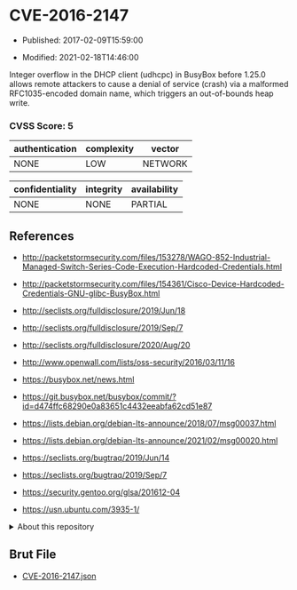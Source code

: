 # CVE-2016-2147

- Published: 2017-02-09T15:59:00

- Modified: 2021-02-18T14:46:00

Integer overflow in the DHCP client (udhcpc) in BusyBox before 1.25.0 allows remote attackers to cause a denial of service (crash) via a malformed RFC1035-encoded domain name, which triggers an out-of-bounds heap write.

### CVSS Score: **5**

| authentication | complexity | vector |
| --- | --- | --- |
| NONE | LOW | NETWORK |

| confidentiality | integrity | availability |
| --- | --- | --- |
| NONE | NONE | PARTIAL |

## References

* http://packetstormsecurity.com/files/153278/WAGO-852-Industrial-Managed-Switch-Series-Code-Execution-Hardcoded-Credentials.html

* http://packetstormsecurity.com/files/154361/Cisco-Device-Hardcoded-Credentials-GNU-glibc-BusyBox.html

* http://seclists.org/fulldisclosure/2019/Jun/18

* http://seclists.org/fulldisclosure/2019/Sep/7

* http://seclists.org/fulldisclosure/2020/Aug/20

* http://www.openwall.com/lists/oss-security/2016/03/11/16

* https://busybox.net/news.html

* https://git.busybox.net/busybox/commit/?id=d474ffc68290e0a83651c4432eeabfa62cd51e87

* https://lists.debian.org/debian-lts-announce/2018/07/msg00037.html

* https://lists.debian.org/debian-lts-announce/2021/02/msg00020.html

* https://seclists.org/bugtraq/2019/Jun/14

* https://seclists.org/bugtraq/2019/Sep/7

* https://security.gentoo.org/glsa/201612-04

* https://usn.ubuntu.com/3935-1/

<details>
<summary>About this repository</summary> 

  This repository is part of the project [Live Hack CVE](https://github.com/Live-Hack-CVE). Main website can be found [www.live-hack.org](https://www.live-hack.org) 
  
  Made by [Sn0wAlice](https://github.com/Sn0wAlice) for the people that care about security and need to have a feed of the latest CVEs. Hope you enjoy it, don't forget to star the repo and follow me on [Twitter](https://twitter.com/Sn0wAlice) and [Github](https://github.com/Sn0wAlice). And that is my [personnal website](https://www.alice-snow.me/)

  - [Home Page](https://github.com/Live-Hack-CVE)
  - [Framework](https://github.com/Live-Hack-CVE/cve-framework)
  - [CVE database](https://github.com/Live-Hack-CVE/full_database)
  - [Changelog](https://github.com/Live-Hack-CVE/Changelog)
</details>

## Brut File

* [CVE-2016-2147.json](https://raw.githubusercontent.com/Live-Hack-CVE/full_database/main/cves/2016/CVE-2016-2147.json)

